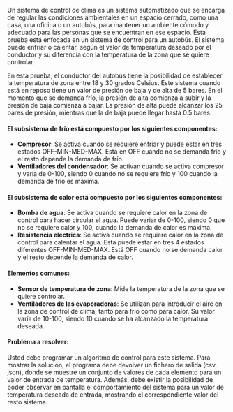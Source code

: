 Un sistema de control de clima es un sistema automatizado que se encarga de regular las condiciones ambientales 
en un espacio cerrado, como una casa, una oficina o un autobús, para mantener un ambiente cómodo y adecuado para 
las personas que se encuentran en ese espacio. Esta prueba está enfocada en un sistema de control para un autobús. 
El sistema puede enfriar o calentar, según el valor de temperatura deseado por el conductor y su diferencia con 
la temperatura de la zona que se quiere controlar.  

En esta prueba, el conductor del autobús tiene la posibilidad de establecer la temperatura de zona entre 18 y 30 
grados Celsius. Este sistema cuando está en reposo tiene un valor de presión de baja y de alta de 5 bares. En el 
momento que se demanda frío, la presión de alta comienza a subir y la presión de baja comienza a bajar. La presión 
de alta puede alcanzar los 25 bares de presión, mientras que la de baja puede llegar hasta 0.5 bares.

#### El subsistema de frío está compuesto por los siguientes componentes: 
- __Compresor__: Se activa cuando se requiere enfriar y puede estar en tres estados OFF-MIN-MED-MAX. Está en OFF cuando 
no se demanda frío y el resto depende la demanda de frío.
- __Ventiladores del condensador__: Se activan cuando se activa compresor y varía de 0-100, siendo 0 cuando nó se 
requiere frío y 100 cuando la demanda de frío es máxima.

#### El subsistema de calor está compuesto por los siguientes componentes:
- __Bomba de agua__: Se activa cuando se requiere calor en la zona de control para hacer circular el agua. Puede variar 
de 0-100, siendo 0 que no se requiere calor y 100, cuando la demanda de calor es máxima. 
- __Resistencia eléctrica__: Se activa cuando se requiere calor en la zona de control para calentar el agua. Esta puede 
estar en tres 4 estados diferentes OFF-MIN-MED-MAX. Está OFF cuando no se demanda calor y el resto depende la demanda 
de calor.

#### Elementos comunes: 
- __Sensor de temperatura de zona__: Mide la temperatura de la zona que se quiere controlar.
- __Ventiladores de las evaporadoras__: Se utilizan para introducir el aire en la zona de control de clima, tanto para 
frío como para calor. Su valor varía de 10-100, siendo 10 cuando se ha alcanzado la temperatura deseada.

#### Problema a resolver:   
Usted debe programar un algoritmo de control para este sistema. Para mostrar la solución, el programa debe devolver 
un fichero de salida (csv, json), donde se muestre un conjunto de valores de cada elemento para un valor de entrada 
de temperatura. Además, debe existir la posibilidad de poder observar en pantalla el comportamiento del sistema para 
un valor de temperatura deseada de entrada, mostrando el correspondiente valor del resto sistema.